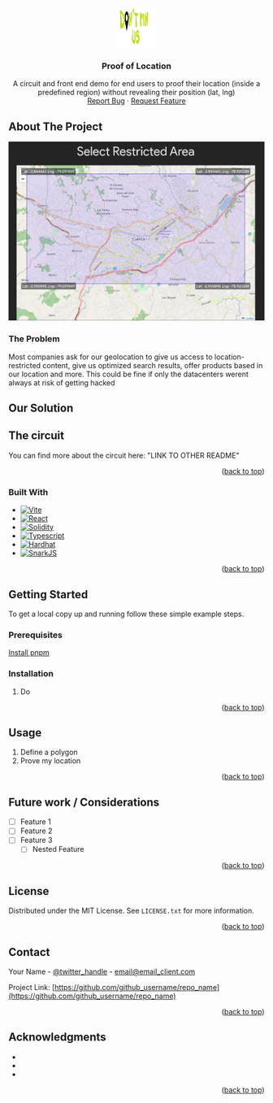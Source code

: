 <!-- Improved compatibility of back to top link: See: https://github.com/othneildrew/Best-README-Template/pull/73 -->
<a id="readme-top"></a>
<!--
*** Thanks for checking out the Best-README-Template. If you have a suggestion
*** that would make this better, please fork the repo and create a pull request
*** or simply open an issue with the tag "enhancement".
*** Don't forget to give the project a star!
*** Thanks again! Now go create something AMAZING! :D
-->


<!-- PROJECT LOGO -->
<br />
<div align="center">
  <a href="https://github.com/NathaliaBarreiros/ProofLocation">
    <img src="images/logo.png" alt="Logo" width="80" height="80">
  </a>

<h3 align="center">Proof of Location</h3>

  <p align="center">
    A circuit and front end demo for end users to proof their location (inside a predefined region) without revealing their position (lat, lng)
    <br />
    <a href="https://github.com/NathaliaBarreiros/ProofLocation/issues/new?labels=bug&template=bug-report.md">Report Bug</a>
    ·
    <a href="https://github.com/NathaliaBarreiros/ProofLocation/issues/new?labels=enhancement&template=feature-request.md">Request Feature</a>
  </p>
</div>



<!-- ABOUT THE PROJECT -->
## About The Project

[![Proof of Location Screen Shot][product-screenshot]](https://example.com)
### The Problem
Most companies ask for our geolocation to give us access to location-restricted content, give us optimized search results, offer products based in our location and more. This could be fine if only the datacenters werent always at risk of getting hacked

## Our Solution

## The circuit
You can find more about the circuit here: "LINK TO OTHER README"

<p align="right">(<a href="#readme-top">back to top</a>)</p>



### Built With

* [![Vite][Vite.js]][Vite-url]
* [![React][React.js]][React-url]
* [![Solidity][Solidity.js]][Solidity-url]
* [![Typescript][Typescript.js]][Typescript-url]
* [![Hardhat][Hardhat.js]][Hardhat-url]
* [![SnarkJS][SnarkJS.js]][SnarkJS-url]

<p align="right">(<a href="#readme-top">back to top</a>)</p>



<!-- GETTING STARTED -->
## Getting Started
To get a local copy up and running follow these simple example steps.

### Prerequisites

[Install pnpm](https://pnpm.io/installation)

### Installation

1. Do

<p align="right">(<a href="#readme-top">back to top</a>)</p>



<!-- USAGE EXAMPLES -->
## Usage

1. Define a polygon
2. Prove my location

<p align="right">(<a href="#readme-top">back to top</a>)</p>


<!-- ROADMAP -->
## Future work / Considerations

- [ ] Feature 1
- [ ] Feature 2
- [ ] Feature 3
    - [ ] Nested Feature

<p align="right">(<a href="#readme-top">back to top</a>)</p>

<!-- LICENSE -->
## License

Distributed under the MIT License. See `LICENSE.txt` for more information.

<p align="right">(<a href="#readme-top">back to top</a>)</p>



<!-- CONTACT -->
## Contact

Your Name - [@twitter_handle](https://twitter.com/twitter_handle) - email@email_client.com

Project Link: [https://github.com/github_username/repo_name](https://github.com/github_username/repo_name)

<p align="right">(<a href="#readme-top">back to top</a>)</p>



<!-- ACKNOWLEDGMENTS -->
## Acknowledgments

* []()
* []()
* []()

<p align="right">(<a href="#readme-top">back to top</a>)</p>



<!-- MARKDOWN LINKS & IMAGES -->
[product-screenshot]: images/screenshot.png
[Vite.js]: https://img.shields.io/badge/next.js-000000?style=for-the-badge&logo=nextdotjs&logoColor=white
[Vite-url]: https://nextjs.org/
[React.js]: https://img.shields.io/badge/React-20232A?style=for-the-badge&logo=react&logoColor=61DAFB
[React-url]: https://reactjs.org/
[Solidity.js]: https://img.shields.io/badge/Solidity-000000?style=for-the-badge&logo=solidity&logoColor=black
[Solidity-url]: https://soliditylang.org/
[Circom.js]: https://img.shields.io/badge/Circom-000000?style=for-the-badge&logo=circom&logoColor=white
[Circom-url]: https://docs.circom.io/
[Typescript.js]: https://img.shields.io/badge/Typescript-000000?style=for-the-badge&logo=typescript&logoColor=white
[Typescript-url]: https://www.typescriptlang.org/
[Hardhat.js]: https://img.shields.io/badge/Hardhat-000000?style=for-the-badge&logo=hardhat&logoColor=white
[Hardhat-url]: https://hardhat.org/
[SnarkJs.js]: https://img.shields.io/badge/SnarkJs-000000?style=for-the-badge&logo=circom&logoColor=white
[SnarkJs-url]: https://github.com/iden3/snarkjs
